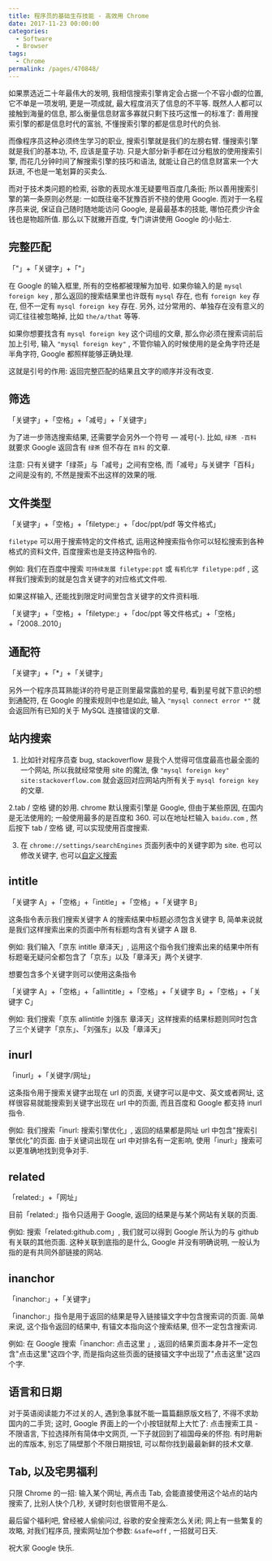 ```yaml
---
title: 程序员的基础生存技能 - 高效用 Chrome
date: 2017-11-23 00:00:00
categories: 
  - Software
  - Browser
tags: 
  - Chrome
permalink: /pages/470848/
---
```


如果票选近二十年最伟大的发明, 我相信搜索引擎肯定会占据一个不容小觑的位置, 它不单是一项发明, 更是一项成就, 最大程度消灭了信息的不平等. 既然人人都可以接触到海量的信息, 那么衡量信息财富多寡就只剩下技巧这惟一的标准了: 善用搜索引擎的都是信息时代的富翁, 不懂搜索引擎的都是信息时代的负翁.

而像程序员这种必须终生学习的职业, 搜索引擎就是我们的左膀右臂. 懂搜索引擎就是我们的基本功, 不, 应该是童子功. 只是大部分新手都在过分粗放的使用搜索引擎, 而花几分钟时间了解搜索引擎的技巧和语法, 就能让自己的信息财富来一个大跃进, 不也是一笔划算的买卖么.

而对于技术类问题的检索, 谷歌的表现水准无疑要甩百度几条街; 所以善用搜索引擎的第一条原则必然是: 一如既往毫不犹豫百折不挠的使用 Google. 而对于一名程序员来说, 保证自己随时随地能访问 Google, 是最最基本的技能, 哪怕花费少许金钱也是物超所值. 那么以下就撇开百度, 专门讲讲使用 Google 的小贴士.

## 完整匹配

「"」+「关键字」+「"」

在 Google 的输入框里, 所有的空格都被理解为加号. 如果你输入的是 `mysql foreign key` , 那么返回的搜索结果里也许既有 `mysql` 存在, 也有 `foreign key` 存在, 但不一定有 `mysql foreign key` 存在. 另外, 过分常用的、单独存在没有意义的词汇往往被忽略掉, 比如 `the/a/that` 等等.

如果你想要找含有 `mysql foreign key` 这个词组的文章, 那么你必须在搜索词前后加上引号, 输入 `"mysql foreign key"` , 不管你输入的时候使用的是全角字符还是半角字符, Google 都照样能够正确处理.

这就是引号的作用: 返回完整匹配的结果且文字的顺序并没有改变.

## 筛选

「关键字」+「空格」+「减号」+「关键字」

为了进一步筛选搜索结果, 还需要学会另外一个符号 — 减号(-). 比如, `绿茶 -百科` 就要求 Google 返回含有 `绿茶` 但不存在 `百科` 的文章.

注意: 只有关键字「绿茶」与「减号」之间有空格, 而「减号」与关键字「百科」之间是没有的, 不然是搜索不出这样的效果的哦.

## 文件类型

「关键字」+「空格」+「filetype:」+「doc/ppt/pdf 等文件格式」

`filetype` 可以用于搜索特定的文件格式, 运用这种搜索指令你可以轻松搜索到各种格式的资料文件, 百度搜索也是支持这种指令的.

例如: 我们在百度中搜索 `可持续发展 filetype:ppt` 或 `有机化学 filetype:pdf` , 这样我们搜索到的就是包含关键字的对应格式文件啦.

如果这样输入, 还能找到限定时间里包含关键字的文件资料哦.

「关键字」+「空格」+「filetype:」+「doc/ppt 等文件格式」+「空格」+「2008..2010」

## 通配符

「关键字」+「\*」+「关键字」

另外一个程序员耳熟能详的符号是正则里最常露脸的星号, 看到星号就下意识的想到通配符, 在 Google 的搜索规则中也是如此, 输入 `"mysql connect error *"` 就会返回所有已知的关于 MySQL 连接错误的文章.

## 站内搜索

1. 比如针对程序员查 bug, stackoverflow 是我个人觉得可信度最高也最全面的一个网站, 所以我就经常使用 site 的魔法, 像 `"mysql foreign key" site:stackoverflow.com` 就会返回对应网站内所有关于 `mysql foreign key` 的文章.

2.tab / 空格 键的妙用. chrome 默认搜索引擎是 Google, 但由于某些原因, 在国内是无法使用的; 一般使用最多的是百度和 360. 可以在地址栏输入 `baidu.com` , 然后按下 tab / 空格 键, 可以实现使用百度搜索.

3. 在 `chrome://settings/searchEngines` 页面列表中的关键字即为 site. 也可以修改关键字, 也可以[自定义搜索](https://sspai.com/post/44922#ss-H2-1528390729934)

## intitle

「关键字 A」+「空格」+「intitle」+「空格」+「关键字 B」

这条指令表示我们搜索关键字 A 的搜索结果中标题必须包含关键字 B, 简单来说就是我们这样搜索出来的页面中所有标题均含有关键字 A 跟 B.

例如: 我们输入「京东 intitle 章泽天」, 运用这个指令我们搜索出来的结果中所有标题毫无疑问全都包含了「京东」以及「章泽天」两个关键字.

想要包含多个关键字则可以使用这条指令

「关键字 A」+「空格」+「allintitle」+「空格」+「关键字 B」+「空格」+「关键字 C」

例如: 我们搜索「京东 allintitle 刘强东 章泽天」这样搜索的结果标题则同时包含了三个关键字「京东」、「刘强东」以及「章泽天」

## inurl

「inurl」+「关键字/网址」

这条指令用于搜索关键字出现在 url 的页面, 关键字可以是中文、英文或者网址, 这样很容易就能搜索到关键字出现在 url 中的页面, 而且百度和 Google 都支持 inurl 指令.

例如: 我们搜索「inurl: 搜索引擎优化」, 返回的结果都是网址 url 中包含"搜索引擎优化"的页面. 由于关键词出现在 url 中对排名有一定影响, 使用「inurl:」搜索可以更准确地找到竞争对手.

## related

「related:」+「网址」

目前「related:」指令只适用于 Google, 返回的结果是与某个网站有关联的页面.

例如: 搜索「related:github.com」, 我们就可以得到 Google 所认为的与 github 有关联的其他页面. 这种关联到底指的是什么, Google 并没有明确说明, 一般认为指的是有共同外部链接的网站.

## inanchor

「inanchor:」+「关键字」

「inanchor:」指令是用于返回的结果是导入链接锚文字中包含搜索词的页面. 简单来说, 这个指令返回的结果中, 有锚文本指向这个搜索结果, 但不一定包含搜索词.

例如: 在 Google 搜索「inanchor: 点击这里 」, 返回的结果页面本身并不一定包含"点击这里"这四个字, 而是指向这些页面的链接锚文字中出现了"点击这里"这四个字.

## 语言和日期

对于英语阅读能力不过关的人, 遇到急事就不能一篇篇翻原版文档了, 不得不求助国内的二手货; 这时, Google 界面上的一个小按钮就帮上大忙了: 点击搜索工具 - 不限语言, 下拉选择所有简体中文网页, 一下子就回到了祖国母亲的怀抱. 有时用新出的库版本, 别忘了隔壁那个不限日期按钮, 可以帮你找到最最新鲜的技术文章.

## Tab, 以及宅男福利

只限 Chrome 的一招: 输入某个网址, 再点击 Tab, 会能直接使用这个站点的站内搜索了, 比别人快个几秒, 关键时刻也很管用不是么.

最后留个福利吧, 曾经被人偷偷问过, 谷歌的安全搜索怎么关闭; 网上有一些繁复的攻略, 对我们程序员, 搜索网址加个参数: `&safe=off` , 一招就可日天.

祝大家 Google 快乐.
